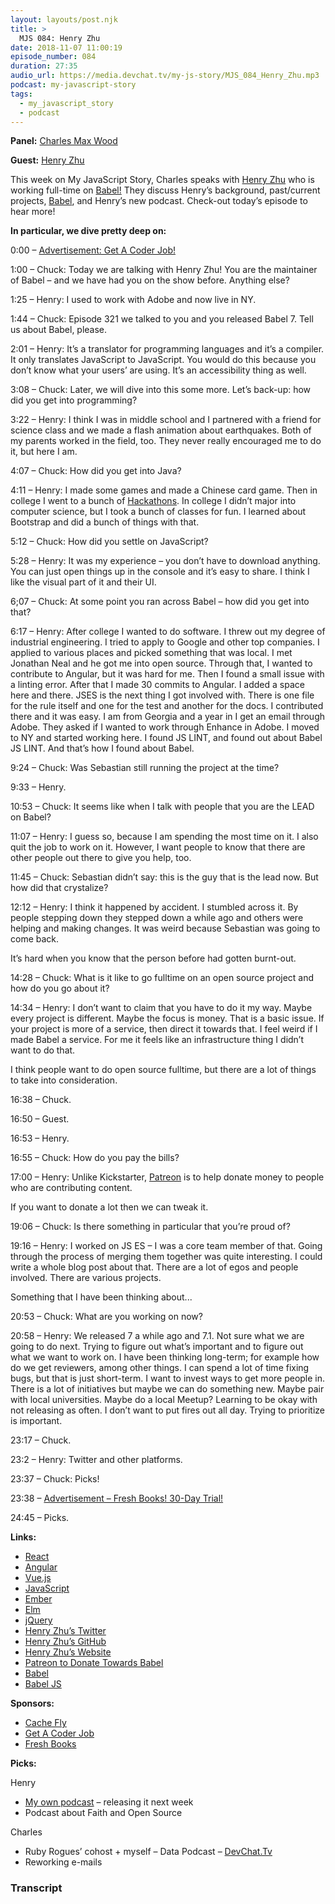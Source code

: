 ```yaml
---
layout: layouts/post.njk
title: >
  MJS 084: Henry Zhu
date: 2018-11-07 11:00:19
episode_number: 084
duration: 27:35
audio_url: https://media.devchat.tv/my-js-story/MJS_084_Henry_Zhu.mp3
podcast: my-javascript-story
tags:
  - my_javascript_story
  - podcast
---
```


**Panel:** [Charles Max Wood](https://twitter.com/cmaxw?lang=en)

**Guest:** [Henry Zhu](https://twitter.com/left_pad?lang=en)

This week on My JavaScript Story, Charles speaks with [Henry Zhu](https://twitter.com/left_pad?lang=en) who is working full-time on [Babel!](https://babeljs.io) They discuss Henry’s background, past/current projects, [Babel](https://babeljs.io), and Henry’s new podcast. Check-out today’s episode to hear more!

**In particular, we dive pretty deep on:**

0:00 – [Advertisement: Get A Coder Job!](https://devchat.tv/get-a-coder-job/)

1:00 – Chuck: Today we are talking with Henry Zhu! You are the maintainer of Babel – and we have had you on the show before. Anything else?

1:25 – Henry: I used to work with Adobe and now live in NY.

1:44 – Chuck: Episode 321 we talked to you and you released Babel 7. Tell us about Babel, please.

2:01 – Henry: It’s a translator for programming languages and it’s a compiler. It only translates JavaScript to JavaScript. You would do this because you don’t know what your users’ are using. It’s an accessibility thing as well.

3:08 – Chuck: Later, we will dive into this some more. Let’s back-up: how did you get into programming?

3:22 – Henry: I think I was in middle school and I partnered with a friend for science class and we made a flash animation about earthquakes. Both of my parents worked in the field, too. They never really encouraged me to do it, but here I am.

4:07 – Chuck: How did you get into Java?

4:11 – Henry: I made some games and made a Chinese card game. Then in college I went to a bunch of [Hackathons](https://en.wikipedia.org/wiki/Hackathon). In college I didn’t major into computer science, but I took a bunch of classes for fun. I learned about Bootstrap and did a bunch of things with that.

5:12 – Chuck: How did you settle on JavaScript?

5:28 – Henry: It was my experience – you don’t have to download anything. You can just open things up in the console and it’s easy to share. I think I like the visual part of it and their UI.

6;07 – Chuck: At some point you ran across Babel – how did you get into that?

6:17 – Henry: After college I wanted to do software. I threw out my degree of industrial engineering. I tried to apply to Google and other top companies. I applied to various places and picked something that was local. I met Jonathan Neal and he got me into open source. Through that, I wanted to contribute to Angular, but it was hard for me. Then I found a small issue with a linting error. After that I made 30 commits to Angular. I added a space here and there. JSES is the next thing I got involved with. There is one file for the rule itself and one for the test and another for the docs. I contributed there and it was easy. I am from Georgia and a year in I get an email through Adobe. They asked if I wanted to work through Enhance in Adobe. I moved to NY and started working here. I found JS LINT, and found out about Babel JS LINT. And that’s how I found about Babel.

9:24 – Chuck: Was Sebastian still running the project at the time?

9:33 – Henry.

10:53 – Chuck: It seems like when I talk with people that you are the LEAD on Babel?

11:07 – Henry: I guess so, because I am spending the most time on it. I also quit the job to work on it. However, I want people to know that there are other people out there to give you help, too.

11:45 – Chuck: Sebastian didn’t say: this is the guy that is the lead now. But how did that crystalize?

12:12 – Henry: I think it happened by accident. I stumbled across it. By people stepping down they stepped down a while ago and others were helping and making changes. It was weird because Sebastian was going to come back.

It’s hard when you know that the person before had gotten burnt-out.

14:28 – Chuck: What is it like to go fulltime on an open source project and how do you go about it?

14:34 – Henry: I don’t want to claim that you have to do it my way. Maybe every project is different. Maybe the focus is money. That is a basic issue. If your project is more of a service, then direct it towards that. I feel weird if I made Babel a service. For me it feels like an infrastructure thing I didn’t want to do that.

I think people want to do open source fulltime, but there are a lot of things to take into consideration.

16:38 – Chuck.

16:50 – Guest.

16:53 – Henry.

16:55 – Chuck: How do you pay the bills?

17:00 – Henry: Unlike Kickstarter, [Patreon](https://www.patreon.com/henryzhu) is to help donate money to people who are contributing content.

If you want to donate a lot then we can tweak it.

19:06 – Chuck: Is there something in particular that you’re proud of?

19:16 – Henry: I worked on JS ES – I was a core team member of that. Going through the process of merging them together was quite interesting. I could write a whole blog post about that. There are a lot of egos and people involved. There are various projects.

Something that I have been thinking about...

20:53 – Chuck: What are you working on now?

20:58 – Henry: We released 7 a while ago and 7.1. Not sure what we are going to do next. Trying to figure out what’s important and to figure out what we want to work on. I have been thinking long-term; for example how do we get reviewers, among other things. I can spend a lot of time fixing bugs, but that is just short-term. I want to invest ways to get more people in. There is a lot of initiatives but maybe we can do something new. Maybe pair with local universities. Maybe do a local Meetup? Learning to be okay with not releasing as often. I don’t want to put fires out all day. Trying to prioritize is important.

23:17 – Chuck.

23:2 – Henry: Twitter and other platforms.

23:37 – Chuck: Picks!

23:38 – [Advertisement – Fresh Books! 30-Day Trial!](https://www.freshbooks.com)

24:45 – Picks.

**Links:**

- [React](https://reactjs.org)
- [Angular](https://angular.io)
- [Vue.js](https://vuejs.org)
- [JavaScript](https://www.javascript.com)
- [Ember](https://www.emberjs.com)
- [Elm](https://guide.elm-lang.org)
- [jQuery](https://jquery.com)
- [Henry Zhu’s Twitter](https://twitter.com/left_pad?lang=en)
- [Henry Zhu’s GitHub](https://github.com/hzoo)
- [Henry Zhu’s Website](https://www.henryzoo.com)
- [Patreon to Donate Towards Babel](https://www.patreon.com/henryzhu)
- [Babel](https://twitter.com/babeljs)
- [Babel JS](https://babeljs.io)

**Sponsors:**

- [Cache Fly](https://www.cachefly.com)
- [Get A Coder Job](https://devchat.tv/get-a-coder-job/)
- [Fresh Books](https://www.freshbooks.com/?ref=ppc-na-fb&camp=US%2528SEM%2529Branded%257CEXM&ag=freshbooks+%252Bx&kw=freshbooks&campaignid=717543354&adgroupid=51893696397&kwid=aud-156768853724:kwd-298507762065&dv=c&ntwk=g&crid=289640536553&source=GOOGLE&gclid=EAIaIQobChMI6cT5gtmT3gIViobACh1xBQgvEAAYASAAEgLnB_D_BwE&gclsrc=aw.ds&dclid=CLPSqoTZk94CFVa6TwodIkkF7w)

**Picks:**

Henry

- [My own podcast](https://hopeinsource.com) – releasing it next week
- Podcast about Faith and Open Source

Charles

- Ruby Rogues’ cohost + myself – Data Podcast – [DevChat.Tv](https://devchat.tv)
- Reworking e-mails

### Transcript
